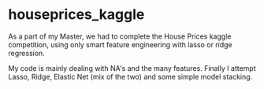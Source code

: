 # houseprices_kaggle
As a part of my Master, we had to complete the House Prices kaggle competition, using only smart feature engineering with lasso or ridge regression. 

My code is mainly dealing with NA's and the many features. Finally I attempt Lasso, Ridge, Elastic Net (mix of the two) and some simple model stacking.
